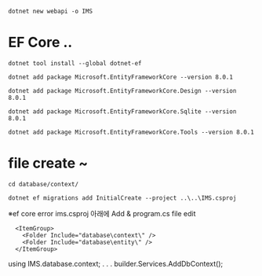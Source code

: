 ```
dotnet new webapi -o IMS
```

# EF Core ..
```
dotnet tool install --global dotnet-ef
```
```
dotnet add package Microsoft.EntityFrameworkCore --version 8.0.1
```
```
dotnet add package Microsoft.EntityFrameworkCore.Design --version 8.0.1
```
```
dotnet add package Microsoft.EntityFrameworkCore.Sqlite --version 8.0.1
```
```
dotnet add package Microsoft.EntityFrameworkCore.Tools --version 8.0.1
```

# file create ~
```
cd database/context/
```
```
dotnet ef migrations add InitialCreate --project ..\..\IMS.csproj
```



※ef core error
ims.csproj 아래에 Add & program.cs file edit
```
  <ItemGroup>
    <Folder Include="database\context\" />
    <Folder Include="database\entity\" />
  </ItemGroup>
```
using IMS.database.context;
.
.
.
builder.Services.AddDbContext<ImsContext>();
```

```

